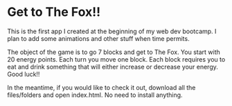 # Get to The Fox!!

This is the first app I created at the beginning of my web dev bootcamp. I plan to add some animations and other stuff when time permits.

The object of the game is to go 7 blocks and get to The Fox. You start with 20 energy points. Each turn you move one block. Each block requires you to eat and drink something that will either increase or decrease your energy. Good luck!!

In the meantime, if you would like to check it out, download all the files/folders and open index.html. No need to install anything.

